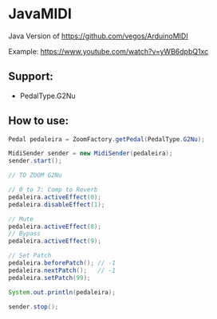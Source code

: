 JavaMIDI
=============
Java Version of https://github.com/vegos/ArduinoMIDI

Example: https://www.youtube.com/watch?v=yWB6dpbQ1xc

Support:
--------
* PedalType.G2Nu

How to use:
-----------

```java
Pedal pedaleira = ZoomFactory.getPedal(PedalType.G2Nu);

MidiSender sender = new MidiSender(pedaleira);
sender.start();

// TO ZOOM G2Nu

// 0 to 7: Comp to Reverb
pedaleira.activeEffect(0);
pedaleira.disableEffect(1);

// Mute
pedaleira.activeEffect(8);
// Bypass
pedaleira.activeEffect(9);

// Set Patch
pedaleira.beforePatch(); // -1
pedaleira.nextPatch();   // -1
pedaleira.setPatch(99);

System.out.println(pedaleira);

sender.stop();
```